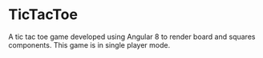 # TicTacToe

A tic tac toe game developed using Angular 8 to render board and squares components. This game is in single player mode.
